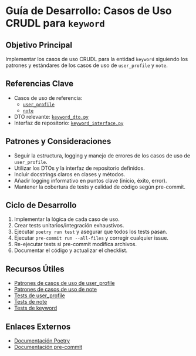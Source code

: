 # Guía de Desarrollo: Casos de Uso CRUDL para `keyword`

## Objetivo Principal
Implementar los casos de uso CRUDL para la entidad `keyword` siguiendo los patrones y estándares de los casos de uso de `user_profile` y `note`.

## Referencias Clave
- Casos de uso de referencia:
  - [`user_profile`](src/pkm_app/core/application/use_cases/user_profile/)
  - [`note`](src/pkm_app/core/application/use_cases/note/)
- DTO relevante: [`keyword_dto.py`](src/pkm_app/core/application/dtos/keyword_dto.py)
- Interfaz de repositorio: [`keyword_interface.py`](src/pkm_app/core/application/interfaces/keyword_interface.py)

## Patrones y Consideraciones
- Seguir la estructura, logging y manejo de errores de los casos de uso de `user_profile`.
- Utilizar los DTOs y la interfaz de repositorio definidos.
- Incluir docstrings claros en clases y métodos.
- Añadir logging informativo en puntos clave (inicio, éxito, error).
- Mantener la cobertura de tests y calidad de código según pre-commit.

## Ciclo de Desarrollo
1. Implementar la lógica de cada caso de uso.
2. Crear tests unitarios/integración exhaustivos.
3. Ejecutar `poetry run test` y asegurar que todos los tests pasan.
4. Ejecutar `pre-commit run --all-files` y corregir cualquier issue.
5. Re-ejecutar tests si pre-commit modifica archivos.
6. Documentar el código y actualizar el checklist.

## Recursos Útiles
- [Patrones de casos de uso de user_profile](src/pkm_app/core/application/use_cases/user_profile/)
- [Patrones de casos de uso de note](src/pkm_app/core/application/use_cases/note/)
- [Tests de user_profile](src/pkm_app/tests/unit/core/application/use_cases/user_profile/)
- [Tests de note](src/pkm_app/tests/unit/core/application/use_cases/note/)
- [Tests de keyword](src/pkm_app/tests/unit/core/application/use_cases/test_keyword/)

## Enlaces Externos
- [Documentación Poetry](https://python-poetry.org/docs/)
- [Documentación pre-commit](https://pre-commit.com/)
